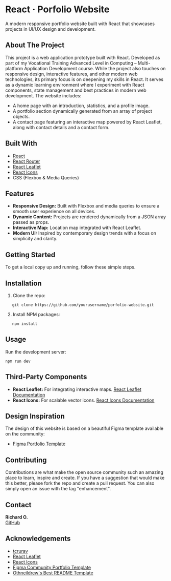 # React · Porfolio Website

A modern responsive portfolio website built with React that showcases projects in UI/UX design and development.

## About The Project

This project is a web application prototype built with React. Developed as part of my Vocational Training Advanced Level in Computing – Multi-platform Application Development course. While the project also touches on responsive design, interactive features, and other modern web technologies, its primary focus is on deepening my skills in React. It serves as a dynamic learning environment where I experiment with React components, state management  and best practices in modern web development. The website includes:

- A home page with an introduction, statistics, and a profile image.
- A portfolio section dynamically generated from an array of project objects.
- A contact page featuring an interactive map powered by React Leaflet, along with contact details and a contact form.

## Built With

- [React](https://reactjs.org/)
- [React Router](https://reactrouter.com/)
- [React Leaflet](https://react-leaflet.js.org/)
- [React Icons](https://react-icons.github.io/react-icons/)
- CSS (Flexbox & Media Queries)

## Features

- **Responsive Design:** Built with Flexbox and media queries to ensure a smooth user experience on all devices.
- **Dynamic Content:** Projects are rendered dynamically from a JSON array passed as props.
- **Interactive Map:** Location map integrated with React Leaflet.
- **Modern UI:** Inspired by contemporary design trends with a focus on simplicity and clarity.

## Getting Started

To get a local copy up and running, follow these simple steps.

## Installation

1. Clone the repo:
```
   git clone https://github.com/yourusername/porfolio-website.git
```
2. Install NPM packages:
```
   npm install
```
## Usage

Run the development server:
```
npm run dev
```

## Third-Party Components

- **React Leaflet:** For integrating interactive maps. [React Leaflet Documentation](https://react-leaflet.js.org/)
- **React Icons:** For scalable vector icons. [React Icons Documentation](https://react-icons.github.io/react-icons/)

## Design Inspiration

The design of this website is based on a beautiful Figma template available on the community:
- [Figma Portfolio Template](https://www.figma.com/community/file/1170206889562959306)

## Contributing

Contributions are what make the open source community such an amazing place to learn, inspire and create. If you have a suggestion that would make this better, please fork the repo and create a pull request. You can also simply open an issue with the tag "enhancement".

## Contact

**Richard O.**   
[GitHub](https://github.com/riordi80)

## Acknowledgements

- [tcrurav](https://github.com/tcrurav)
- [React Leaflet](https://react-leaflet.js.org/)
- [React Icons](https://react-icons.github.io/react-icons/)
- [Figma Community Portfolio Template](https://www.figma.com/community/file/1170206889562959306)
- [Othneildrew's Best README Template](https://github.com/othneildrew/Best-README-Template)

